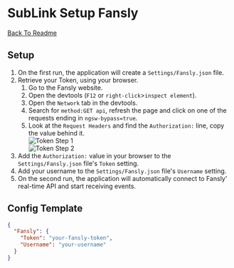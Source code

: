 # SubLink Setup Fansly

[Back To Readme](https://github.com/yewnyx/SubLink/blob/master/README.md)

## Setup

1. On the first run, the application will create a `Settings/Fansly.json` file.
2. Retrieve your Token, using your browser.
   1. Go to the Fansly website.
   2. Open the devtools (`F12` or `right-click`>`inspect element`).
   3. Open the `Network` tab in the devtools.
   4. Search for `method:GET api`, refresh the page and click on one of the requests ending in `ngsw-bypass=true`.
   5. Look at the `Request Headers` and find the `Authorization:` line, copy the value behind it.  
![Token Step 1](https://raw.githubusercontent.com/yewnyx/SubLink/master/Docs/token-step-1.png?raw=true "Token Step 1")  
![Token Step 2](https://raw.githubusercontent.com/yewnyx/SubLink/master/Docs/token-step-2.png?raw=true "Token Step 2")
3. Add the `Authorization:` value in your browser to the `Settings/Fansly.json` file's `Token` setting.
4. Add your username to the `Settings/Fansly.json` file's `Username` setting.
5. On the second run, the application will automatically connect to Fansly' real-time API and start receiving events.

## Config Template

```json
{
  "Fansly": {
    "Token": "your-fansly-token",
    "Username": "your-username"
  }
}
```
